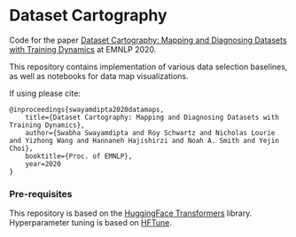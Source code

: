 # Dataset Cartography

Code for the paper [Dataset Cartography: Mapping and Diagnosing Datasets with Training Dynamics](https://arxiv.org/abs/2009.10795) at EMNLP 2020.

This repository contains implementation of various data selection baselines, as well as notebooks for data map visualizations. 

If using please cite:
```
@inproceedings{swayamdipta2020datamaps,
    title={Dataset Cartography: Mapping and Diagnosing Datasets with Training Dynamics},
    author={Swabha Swayamdipta and Roy Schwartz and Nicholas Lourie and Yizhong Wang and Hannaneh Hajishirzi and Noah A. Smith and Yejin Choi},
    booktitle={Proc. of EMNLP},
    year=2020
}
```

### Pre-requisites

This repository is based on the [HuggingFace Transformers](https://github.com/huggingface/transformers) library. Hyperparameter tuning is based on [HFTune](https://github.com/allenai/hftune).
